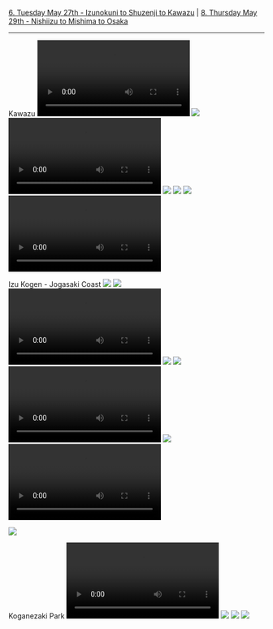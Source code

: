 [6. Tuesday May 27th - Izunokuni to Shuzenji to Kawazu](6.%20Tuesday%20May%2027th%20-%20Izunokuni%20to%20Shuzenji%20to%20Kawazu.md) | [8. Thursday May 29th - Nishiizu to Mishima to Osaka](8.%20Thursday%20May%2029th%20-%20Nishiizu%20to%20Mishima%20to%20Osaka.md)

---

Kawazu
![](IMG_9516.mov)
![](IMG_9517.jpeg)
![](IMG_9520.mov)
![](IMG_9519.jpeg)
![](IMG_9524.jpeg)
![](IMG_9528.jpeg)
![](IMG_9532.mov)


Izu Kogen - Jogasaki Coast
![](IMG_9535.jpeg)
![](IMG_9540.jpeg)
![](IMG_9541.mov)
![](IMG_9544.jpeg)
![](IMG_9550.jpeg)
![](IMG_9553.mov)
![](IMG_9554.jpeg)
![](IMG_9555.mov)

![](IMG_9557.jpeg)


Koganezaki Park
![](IMG_9577.mov)
![](IMG_9579.jpeg)
![](IMG_9582.jpeg)
![](IMG_9584.jpeg)






